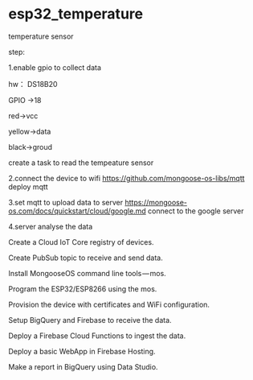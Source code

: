 # esp32_temperature
temperature sensor

step:

1.enable gpio to collect data 

hw： DS18B20

GPIO ->18

red->vcc

yellow->data

black->groud

create a task to read the tempeature sensor

2.connect the device to wifi
https://github.com/mongoose-os-libs/mqtt
deploy mqtt

3.set mqtt to upload data to server
https://mongoose-os.com/docs/quickstart/cloud/google.md
connect to the google server

4.server analyse the data


Create a Cloud IoT Core registry of devices.

Create PubSub topic to receive and send data.

Install MongooseOS command line tools — mos.

Program the ESP32/ESP8266 using the mos.

Provision the device with certificates and WiFi configuration.

Setup BigQuery and Firebase to receive the data.

Deploy a Firebase Cloud Functions to ingest the data.

Deploy a basic WebApp in Firebase Hosting.

Make a report in BigQuery using Data Studio.


